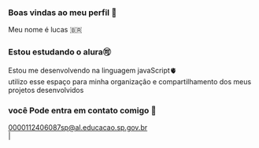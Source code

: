 ### Boas vindas ao meu perfil 🎱                                                                                                                                                      
 Meu nome é lucas  🇧🇷                                                                                                                                                              
                                                                                                                                                                                  
 ### Estou estudando o alura🉑                                                                                                                                                         
Estou me  desenvolvendo na linguagem javaScript🫀                                                                                                                               
 utilizo  esse espaço para minha organizaçâo e compartilhamento dos meus projetos desenvolvidos                                                                                   
                                                                                                                                                                                      
 ### você  Pode entra em contato comigo 🍎                                                                                                                                                  
                                                                                                                                                                                      
 0000112406087sp@al.educacao.sp.gov.br                                                                                                                                               
                                                                                                                                                                                      |[](https://media1.tenor.com/m/ov5p3PT4f7AAAAAC/robert-deniro-meet-the-fockers.gif)                                                                                                                                                                                                                                                                                                                                                                                                                       
